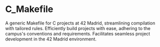 # C_Makefile
A generic Makefile for C projects at 42 Madrid, streamlining compilation with tailored rules. Efficiently build projects with ease, adhering to the campus's conventions and requirements. Facilitates seamless project development in the 42 Madrid environment.
